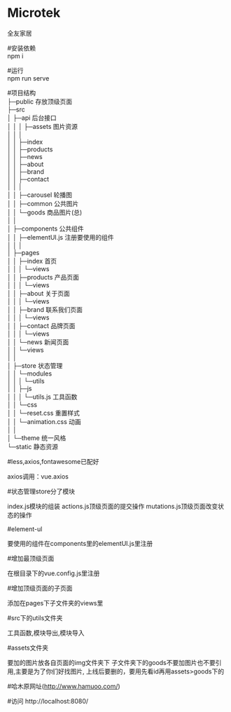 # Microtek  
全友家居

#安装依赖  
npm i

#运行  
npm run serve

#项目结构  
├─public              存放顶级页面  
├─src  
│  ├─api              后台接口  
│  │
│  ├─assets           图片资源  
│  │  │  
│  │  ├─index					
│  │  ├─products			
│  │  ├─news  	
│  │  ├─about  			
│  │  ├─brand	  		
│  │  ├─contact				
│  │  │  
│  │  ├─carousel      轮播图  
│  │  ├─common        公共图片  
│  │  └─goods         商品图片(总)  
│  │   
│  ├─components       公共组件  
│  │  ├─elementUI.js  注册要使用的组件  
│  │  │  
│  ├─pages  
│  │  ├─index         首页  
│  │  │  └─views  
│  │  ├─products      产品页面  
│  │  │   └─views  
│  │  ├─about         关于页面  
│  │  │  └─views  
│  │  ├─brand         联系我们页面  
│  │  │  └─views  
│  │  ├─contact       品牌页面  
│  │  │  └─views  
│  │  └─news          新闻页面  
│  │   	 └─views  
│  │  
│  ├─store						状态管理  
│  │  └─modules  
│  │
│  └─utils  
│  │  ├─js  
│  │  │ └─utils.js        工具函数  
│	 │  └─css  
│  │    └─reset.css       重置样式  
│  │    └─animation.css   动画  
│	 │  
│  └─theme            统一风格  
└─static              静态资源  

#less,axios,fontawesome已配好

  axios调用：vue.axios


#状态管理store分了模块

  index.js模块的组装
  actions.js顶级页面的提交操作
  mutations.js顶级页面改变状态的操作


#element-ul

  要使用的组件在components里的elementUI.js里注册


#增加最顶级页面

  在根目录下的vue.config.js里注册


#增加顶级页面的子页面

  添加在pages下子文件夹的views里


#src下的utils文件夹

  工具函数,模块导出,模块导入


#assets文件夹

  要加的图片放各自页面的img文件夹下
  子文件夹下的goods不要加图片也不要引用,主要是为了你们好找图片,
  上线后要删的，要用先看id再用assets>goods下的

#哈木原网址(http://www.hamuoo.com/)

#访问
http://localhost:8080/
